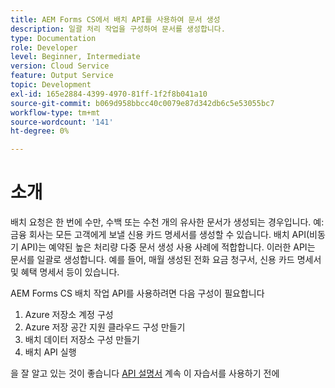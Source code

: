 ```yaml
---
title: AEM Forms CS에서 배치 API를 사용하여 문서 생성
description: 일괄 처리 작업을 구성하여 문서를 생성합니다.
type: Documentation
role: Developer
level: Beginner, Intermediate
version: Cloud Service
feature: Output Service
topic: Development
exl-id: 165e2884-4399-4970-81ff-1f2f8b041a10
source-git-commit: b069d958bbcc40c0079e87d342db6c5e53055bc7
workflow-type: tm+mt
source-wordcount: '141'
ht-degree: 0%

---
```


# 소개

배치 요청은 한 번에 수만, 수백 또는 수천 개의 유사한 문서가 생성되는 경우입니다. 예: 금융 회사는 모든 고객에게 보낼 신용 카드 명세서를 생성할 수 있습니다.
배치 API(비동기 API)는 예약된 높은 처리량 다중 문서 생성 사용 사례에 적합합니다. 이러한 API는 문서를 일괄로 생성합니다. 예를 들어, 매월 생성된 전화 요금 청구서, 신용 카드 명세서 및 혜택 명세서 등이 있습니다.

AEM Forms CS 배치 작업 API를 사용하려면 다음 구성이 필요합니다

1. Azure 저장소 계정 구성
1. Azure 저장 공간 지원 클라우드 구성 만들기
1. 배치 데이터 저장소 구성 만들기
1. 배치 API 실행

을 잘 알고 있는 것이 좋습니다 [API 설명서](https://experienceleague.adobe.com/docs/experience-manager-cloud-service/assets/batch-api.yaml?lang=en) 계속 이 자습서를 사용하기 전에
